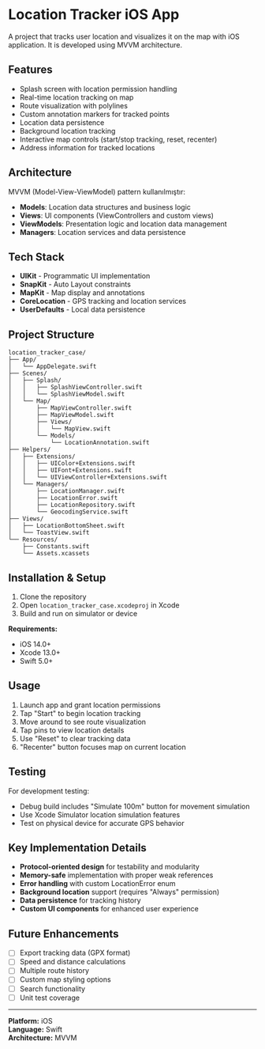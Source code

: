 # Location Tracker iOS App

A project that tracks user location and visualizes it on the map with iOS application. It is developed using MVVM architecture.

## Features

- Splash screen with location permission handling
- Real-time location tracking on map
- Route visualization with polylines
- Custom annotation markers for tracked points
- Location data persistence
- Background location tracking
- Interactive map controls (start/stop tracking, reset, recenter)
- Address information for tracked locations

## Architecture

MVVM (Model-View-ViewModel) pattern kullanılmıştır:

- **Models**: Location data structures and business logic
- **Views**: UI components (ViewControllers and custom views)  
- **ViewModels**: Presentation logic and location data management
- **Managers**: Location services and data persistence

## Tech Stack

- **UIKit** - Programmatic UI implementation
- **SnapKit** - Auto Layout constraints
- **MapKit** - Map display and annotations
- **CoreLocation** - GPS tracking and location services
- **UserDefaults** - Local data persistence

## Project Structure

```
location_tracker_case/
├── App/
│   └── AppDelegate.swift
├── Scenes/
│   ├── Splash/
│   │   ├── SplashViewController.swift
│   │   └── SplashViewModel.swift
│   └── Map/
│       ├── MapViewController.swift
│       ├── MapViewModel.swift
│       ├── Views/
│       │   └── MapView.swift
│       └── Models/
│           └── LocationAnnotation.swift
├── Helpers/
│   ├── Extensions/
│   │   ├── UIColor+Extensions.swift
│   │   ├── UIFont+Extensions.swift
│   │   └── UIViewController+Extensions.swift
│   └── Managers/
│       ├── LocationManager.swift
│       ├── LocationError.swift
│       ├── LocationRepository.swift
│       └── GeocodingService.swift
├── Views/
│   ├── LocationBottomSheet.swift
│   └── ToastView.swift
└── Resources/
    ├── Constants.swift
    └── Assets.xcassets
```

## Installation & Setup

1. Clone the repository
2. Open `location_tracker_case.xcodeproj` in Xcode
3. Build and run on simulator or device

**Requirements:**
- iOS 14.0+
- Xcode 13.0+
- Swift 5.0+

## Usage

1. Launch app and grant location permissions
2. Tap "Start" to begin location tracking
3. Move around to see route visualization
4. Tap pins to view location details
5. Use "Reset" to clear tracking data
6. "Recenter" button focuses map on current location

## Testing

For development testing:
- Debug build includes "Simulate 100m" button for movement simulation
- Use Xcode Simulator location simulation features
- Test on physical device for accurate GPS behavior

## Key Implementation Details

- **Protocol-oriented design** for testability and modularity
- **Memory-safe** implementation with proper weak references
- **Error handling** with custom LocationError enum
- **Background location** support (requires "Always" permission)
- **Data persistence** for tracking history
- **Custom UI components** for enhanced user experience

## Future Enhancements

- [ ] Export tracking data (GPX format)
- [ ] Speed and distance calculations  
- [ ] Multiple route history
- [ ] Custom map styling options
- [ ] Search functionality
- [ ] Unit test coverage

---

**Platform:** iOS  
**Language:** Swift  
**Architecture:** MVVM 
